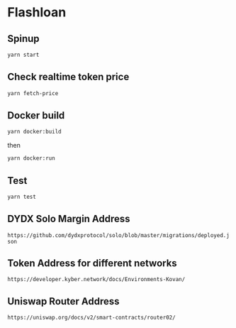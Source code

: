 # Flashloan

## Spinup

```bash
yarn start
```

## Check realtime token price

```bash
yarn fetch-price
```

## Docker build

```bash
yarn docker:build
```

then

```bash
yarn docker:run
```

## Test

```bash
yarn test
```

## DYDX Solo Margin Address

`https://github.com/dydxprotocol/solo/blob/master/migrations/deployed.json`

## Token Address for different networks

`https://developer.kyber.network/docs/Environments-Kovan/`

## Uniswap Router Address

`https://uniswap.org/docs/v2/smart-contracts/router02/`

